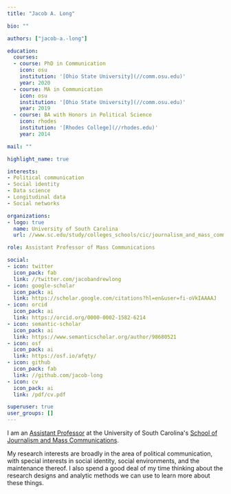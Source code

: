 ```yaml
---
title: "Jacob A. Long"

bio: ""

authors: ["jacob-a.-long"]

education:
  courses:
  - course: PhD in Communication
    icon: osu
    institution: '[Ohio State University](//comm.osu.edu)'
    year: 2020
  - course: MA in Communication
    icon: osu
    institution: '[Ohio State University](//comm.osu.edu)'
    year: 2019
  - course: BA with Honors in Political Science
    icon: rhodes
    institution: '[Rhodes College](//rhodes.edu)'
    year: 2014

mail: ""

highlight_name: true

interests:
- Political communication
- Social identity
- Data science
- Longitudinal data
- Social networks

organizations:
- logo: true
  name: University of South Carolina
  url: //www.sc.edu/study/colleges_schools/cic/journalism_and_mass_communications/index.php

role: Assistant Professor of Mass Communications

social:
- icon: twitter
  icon_pack: fab
  link: //twitter.com/jacobandrewlong
- icon: google-scholar
  icon_pack: ai
  link: https://scholar.google.com/citations?hl=en&user=fi-oVkIAAAAJ
- icon: orcid
  icon_pack: ai
  link: https://orcid.org/0000-0002-1582-6214
- icon: semantic-scholar
  icon_pack: ai
  link: https://www.semanticscholar.org/author/98680521
- icon: osf
  icon_pack: ai
  link: https://osf.io/afqty/
- icon: github
  icon_pack: fab
  link: //github.com/jacob-long
- icon: cv
  icon_pack: ai
  link: /pdf/cv.pdf

superuser: true
user_groups: []
---
```


I am an [Assistant Professor](https://www.sc.edu/study/colleges_schools/cic/faculty-staff/long_jacob.php) at
the University of South Carolina's [School of Journalism and Mass
Communications](https://www.sc.edu/study/colleges_schools/cic/journalism_and_mass_communications/index.php). 

My research interests are broadly in the area of 
political communication, with special interests in social identity, social 
environments, and the maintenance thereof. I also spend a good deal of my time
thinking about the research designs and analytic methods we can use to learn
more about these things.


